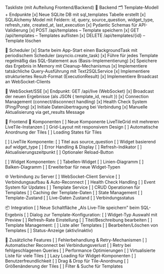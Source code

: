 Taskliste (mit Aufteilung Frontend/Backend)
🧩 Backend
🗂️ Template-Modell + Endpunkte
 [x] Neue SQLite DB mit sql_templates Tabelle erstellt
 [x] SQLAlchemy Model mit Feldern: id, query, source_question, widget_type, refresh_rate, created_at, last_execution
 [x] Pydantic Schemas für API-Validierung
 [x] POST /api/templates – Template speichern
 [x] GET /api/templates – Templates auflisten
 [x] DELETE /api/templates/{id} – Template löschen

🔁 Scheduler
 [x] Starte beim App-Start einen BackgroundTask mit periodischem Scheduler (asyncio.create_task)
 [x] Führe für jedes Template regelmäßig das SQL-Statement aus (Basis-Implementierung)
 [x] Speichere das Ergebnis in Memory mit Cleanup-Mechanismus
 [x] Implementiere tatsächliche Query-Ausführung mit Text2SQLService
 [x] Implementiere strukturiertes Result-Format (ExecutionResult)
 [x] Implementiere Broadcast an WebSocket-Clients

📡 WebSocket/SSE
 [x] Endpunkt: GET /api/live (WebSocket)
 [x] Broadcast der neuen Ergebnisse (als JSON { template_id, result })
 [x] Connection Management (connect/disconnect handling)
 [x] Health Check System (Ping/Pong)
 [x] Initiale Datenübertragung bei Verbindung
 [x] Manuelle Aktualisierung via get_results Message

🎨 Frontend
🧱 Komponenten
 [ ] Neue Komponente LiveTileGrid mit mehreren LiveTile-Instanzen
    [ ] Grid-Layout mit responsivem Design
    [ ] Automatische Anordnung der Tiles
    [ ] Loading States für Tiles

 [ ] LiveTile Komponente:
    [ ] Titel aus source_question
    [ ] Widget basierend auf widget_type
    [ ] Error Handling & Display
    [ ] Refresh-Indikator
    [ ] Aktualisierungszeitpunkt
    [ ] Optionaler Reload-Button

 [ ] Widget Komponenten:
    [ ] Tabellen-Widget
    [ ] Linien-Diagramm
    [ ] Balken-Diagramm
    [ ] Erweiterbar für neue Widget-Typen

🌐 Verbindung zu Server
 [ ] WebSocket-Client Service
    [ ] Verbindungsaufbau & Auto-Reconnect
    [ ] Health Check Handling
    [ ] Event System für Updates
 [ ] Template Service
    [ ] CRUD Operationen für Templates
    [ ] Caching der Template-Daten
 [ ] State Management
    [ ] Template-Zustand
    [ ] Live-Daten Zustand
    [ ] Verbindungsstatus

📦 Integration
 [ ] Neue Schaltfläche „Als Live-Tile speichern" beim SQL-Ergebnis
 [ ] Dialog zur Template-Konfiguration:
    [ ] Widget-Typ Auswahl mit Preview
    [ ] Refresh-Rate Einstellung
    [ ] Titel/Beschreibung bearbeiten
 [ ] Template Management:
    [ ] Liste aller Templates
    [ ] Bearbeiten/Löschen von Templates
    [ ] Status-Anzeige (aktiv/inaktiv)

🔧 Zusätzliche Features
 [ ] Fehlerbehandlung & Retry-Mechanismen
    [ ] Automatischer Reconnect bei Verbindungsverlust
    [ ] Retry bei fehlgeschlagenen Queries
 [ ] Performance Optimierungen
    [ ] Virtualisierte Liste für viele Tiles
    [ ] Lazy Loading für Widget-Komponenten
 [ ] Benutzerfreundlichkeit
    [ ] Drag & Drop für Tile-Anordnung
    [ ] Größenänderung der Tiles
    [ ] Filter & Suche für Templates